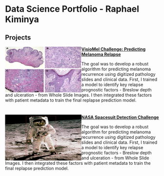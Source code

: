 # Data Science Portfolio - Raphael Kiminya

## Projects

<img align="left" width="250" height="150" src="images/melanoma.jpg"> **[VisioMel Challenge: Predicting Melanoma Relapse](https://github.com/kiminya-raphael/visiomel-melanoma)**

The goal was to develop a robust algorithm for predicting melanoma recurrence using digitized pathology slides and clinical data. First, I trained a model to identify key relapse prognostic factors - Breslow depth and ulceration - from Whole Slide Images. I then integrated these factors with patient metadata to train the final replapse prediction model.

#

<img align="left" width="250" height="150" src="images/spacesuit.jpg"> **[NASA Spacesuit Detection Challenge](https://www.topcoder.com/challenges/116fc3d9-a4e0-4a93-8ef1-a075ae16ee88?tab=details)**

The goal was to develop a robust algorithm for predicting melanoma recurrence using digitized pathology slides and clinical data. First, I trained a model to identify key relapse prognostic factors - Breslow depth and ulceration - from Whole Slide Images. I then integrated these factors with patient metadata to train the final replapse prediction model.

